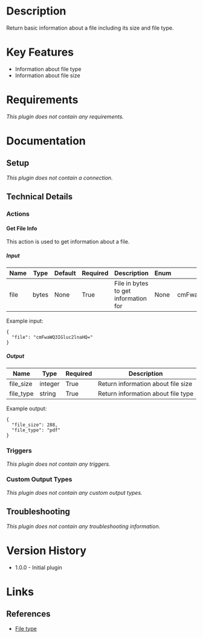 # Description

Return basic information about a file including its size and file type.

# Key Features

* Information about file type
* Information about file size

# Requirements

_This plugin does not contain any requirements._

# Documentation
## Setup

_This plugin does not contain a connection._
## Technical Details

### Actions

#### Get File Info

This action is used to get information about a file.

##### Input

|Name|Type|Default|Required|Description|Enum|Example|
|----|----|-------|--------|-----------|----|-------|
|file|bytes|None|True|File in bytes to get information for|None|cmFwaWQ3IGluc2lnaHQ=|

Example input:

```
{
  "file": "cmFwaWQ3IGluc2lnaHQ="
}
```

##### Output

|Name|Type|Required|Description|
|----|----|--------|-----------|
|file_size|integer|True|Return information about file size|
|file_type|string|True|Return information about file type|

Example output:

```
{
  "file_size": 288,
  "file_type": "pdf"
}
```

### Triggers

_This plugin does not contain any triggers._

### Custom Output Types

_This plugin does not contain any custom output types._
## Troubleshooting

_This plugin does not contain any troubleshooting information._

# Version History

* 1.0.0 - Initial plugin

# Links

## References

* [File type](https://pypi.org/project/filetype/)
